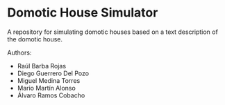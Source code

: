 # Domotic House Simulator
A repository for simulating domotic houses based on a text description of the domotic house.

Authors:

- Raúl Barba Rojas
- Diego Guerrero Del Pozo
- Miguel Medina Torres
- Mario Martín Alonso
- Álvaro Ramos Cobacho
